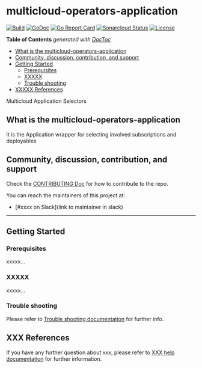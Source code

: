 # multicloud-operators-application

[![Build](http://35.227.205.240/badge.svg?jobs=build_multicloud-operators-application)](http://35.227.205.240/badge.svg?jobs=build_multicloud-operators-application)
[![GoDoc](https://godoc.org/github.com/open-cluster-management/multicloud-operators-application?status.svg)](https://godoc.org/github.com/open-cluster-management/multicloud-operators-application)
[![Go Report Card](https://goreportcard.com/badge/github.com/open-cluster-management/multicloud-operators-application)](https://goreportcard.com/report/github.com/open-cluster-management/multicloud-operators-application)
[![Sonarcloud Status](https://sonarcloud.io/api/project_badges/measure?project=open-cluster-management_multicloud-operators-application&metric=coverage)](https://sonarcloud.io/api/project_badges/measure?project=open-cluster-management_multicloud-operators-application&metric=coverage)
[![License](https://img.shields.io/:license-apache-blue.svg)](http://www.apache.org/licenses/LICENSE-2.0.html)

<!-- START doctoc generated TOC please keep comment here to allow auto update -->
<!-- DON'T EDIT THIS SECTION, INSTEAD RE-RUN doctoc TO UPDATE -->
**Table of Contents**  *generated with [DocToc](https://github.com/thlorenz/doctoc)*

- [What is the multicloud-operators-application](#what-is-the-multicloud-operators-application)
- [Community, discussion, contribution, and support](#community-discussion-contribution-and-support)
- [Getting Started](#getting-started)
    - [Prerequisites](#prerequisites)
    - [XXXXX](#xxxxx)
    - [Trouble shooting](#trouble-shooting)
- [XXXXX References](#xxxxx-references)

<!-- END doctoc generated TOC please keep comment here to allow auto update -->

Multicloud Application Selectors

## What is the multicloud-operators-application

It is the Application wrapper for selecting involved subscriptions and deployables

## Community, discussion, contribution, and support

Check the [CONTRIBUTING Doc](CONTRIBUTING.md) for how to contribute to the repo.

You can reach the maintainers of this project at:

- [#xxxx on Slack](link to maintainer in slack)

------

## Getting Started

### Prerequisites

xxxxx...

### XXXXX

xxxxx...

### Trouble shooting

Please refer to [Trouble shooting documentation](docs/trouble_shooting.md) for further info.

## XXX References

If you have any further question about xxx, please refer to
[XXX help documentation](docs/xxx_help.md) for further information.
